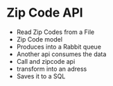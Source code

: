 # Zip Code API



* Read Zip Codes from a File
* Zip Code model
* Produces into a Rabbit queue
* Another api consumes the data
* Call and zipcode api
* transform into an adress
* Saves it to a SQL